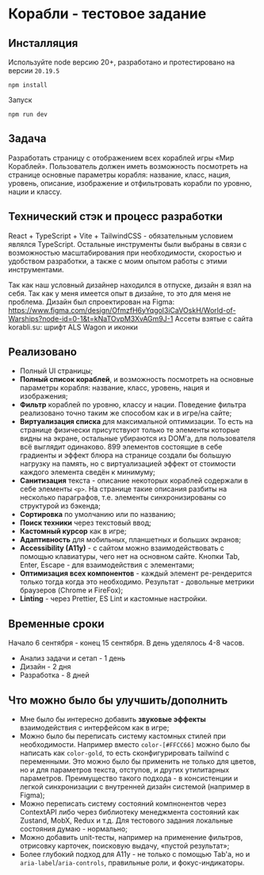 # Корабли - тестовое задание

## Инсталляция

Используйте node версию 20+, разработано и протестировано на версии `20.19.5`

```
npm install
```

Запуск

```
npm run dev
```

## Задача

Разработать страницу с отображением всех кораблей игры «Мир Кораблей». Пользователь должен иметь возможность посмотреть на странице основные параметры корабля: название, класс, нация, уровень, описание, изображение и отфильтровать корабли по уровню, нации и классу.

## Технический стэк и процесс разработки

React + TypeScript + Vite + TailwindCSS - обязательным условием являлся TypeScript. Остальные инструменты были выбраны в связи с возможностью масштабирования при необходимости, скоростью и удобством разработки, а также с моим опытом работы с этими инструментами.

Так как наш условный дизайнер находился в отпуске, дизайн я взял на себя. Так как у меня имеется опыт в дизайне, то это для меня не проблема. Дизайн был спроектирован на Figma: https://www.figma.com/design/OfmzfH6yYqgol3iCaVOskH/World-of-Warships?node-id=0-1&t=kNaTOvpM3XvAGm9J-1
Ассеты взятые с сайта korabli.su: шрифт ALS Wagon и иконки

## Реализовано

- Полный UI cтраницы;
- **Полный список кораблей**, и возможность посмотреть на основные параметры корабля: название, класс, уровень, нация и изображения;
- **Фильтр** кораблей по уровню, классу и нации. Поведение фильтра реализовано точно таким же способом как и в игре/на сайте;
- **Виртуализация списка** для максимальной оптимизации. То есть на странице физически присутствуют только те элементы которые видны на экране, остальные убираются из DOM'a, для пользователя всё выглядит одинаково. 899 элементов состоящие в себе градиенты и эффект блюра на странице создали бы большую нагрузку на память, но с виртуализацией эффект от стоимости каждого элемента сведён к минимуму;
- **Санитизация** текста - описание некоторых кораблей содержали в себе элементы `<p>`. На странице такие описания разбиты на несколько параграфов, т.е. элементы синхронизированы со структурой из бэкенда;
- **Сортировка** по умолчанию или по названию;
- **Поиск техники** через текстовый ввод;
- **Кастомный курсор** как в игре;
- **Адаптивность** для мобильных, планшетных и больших экранов;
- **Accessibility (A11y)** - с сайтом можно взаимодействовать с помощью клавиатуры, чего нет на основном сайте. Кнопки Tab, Enter, Escape - для взаимодействия с элементами;
- **Оптимизация всех компонентов** - каждый элемент ре-рендерится только тогда когда это необходимо. Результат - довольные метрики браузеров (Chrome и FireFox);
- **Linting** - через Prettier, ES Lint и кастомные настройки.

## Временные сроки

Начало 6 сентября - конец 15 сентября. В день уделялось 4-8 часов.

- Анализ задачи и сетап - 1 день
- Дизайн - 2 дня
- Разработка - 8 дней

## Что можно было бы улучшить/дополнить

- Мне было бы интересно добавить **звуковые эффекты** взаимодействия с интерфейсом как в игре;
- Можно было бы переписать систему кастомных стилей при необходимости. Например вместо `color-[#FFCC66]` можно было бы написать как `color-gold`, то есть сконфигурировать tailwind с переменными. Это можно было бы применить не только для цветов, но и для параметров текста, отступов, и других утилитарных параметров. Преимущество такого подхода - в консистенции и легкой синхронизации с внутренней дизайн системой (например в Figma);
- Можно переписать систему состояний компнонентов через ContextAPI либо через библиотеку менеджмента состояний как Zustand, MobX, Redux и т.д. Для тестового задания локальные состояния думаю - нормально;
- Можно добавить unit-тесты, например на применение фильтров, отрисовку карточек, поисковую выдачу, «пустой результат»;
- Более глубокий подход для A11y - не только с помощью Tab'а, но и `aria-label`/`aria-controls`, правильные роли, и фокус-индикаторы.
